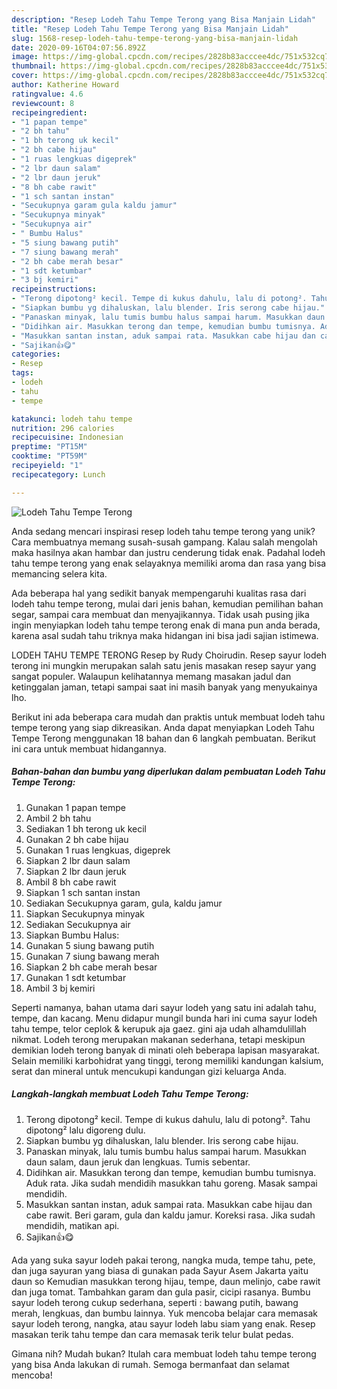 ```yaml
---
description: "Resep Lodeh Tahu Tempe Terong yang Bisa Manjain Lidah"
title: "Resep Lodeh Tahu Tempe Terong yang Bisa Manjain Lidah"
slug: 1568-resep-lodeh-tahu-tempe-terong-yang-bisa-manjain-lidah
date: 2020-09-16T04:07:56.892Z
image: https://img-global.cpcdn.com/recipes/2828b83acccee4dc/751x532cq70/lodeh-tahu-tempe-terong-foto-resep-utama.jpg
thumbnail: https://img-global.cpcdn.com/recipes/2828b83acccee4dc/751x532cq70/lodeh-tahu-tempe-terong-foto-resep-utama.jpg
cover: https://img-global.cpcdn.com/recipes/2828b83acccee4dc/751x532cq70/lodeh-tahu-tempe-terong-foto-resep-utama.jpg
author: Katherine Howard
ratingvalue: 4.6
reviewcount: 8
recipeingredient:
- "1 papan tempe"
- "2 bh tahu"
- "1 bh terong uk kecil"
- "2 bh cabe hijau"
- "1 ruas lengkuas digeprek"
- "2 lbr daun salam"
- "2 lbr daun jeruk"
- "8 bh cabe rawit"
- "1 sch santan instan"
- "Secukupnya garam gula kaldu jamur"
- "Secukupnya minyak"
- "Secukupnya air"
- " Bumbu Halus"
- "5 siung bawang putih"
- "7 siung bawang merah"
- "2 bh cabe merah besar"
- "1 sdt ketumbar"
- "3 bj kemiri"
recipeinstructions:
- "Terong dipotong² kecil. Tempe di kukus dahulu, lalu di potong². Tahu dipotong² lalu digoreng dulu."
- "Siapkan bumbu yg dihaluskan, lalu blender. Iris serong cabe hijau."
- "Panaskan minyak, lalu tumis bumbu halus sampai harum. Masukkan daun salam, daun jeruk dan lengkuas. Tumis sebentar."
- "Didihkan air. Masukkan terong dan tempe, kemudian bumbu tumisnya. Aduk rata. Jika sudah mendidih masukkan tahu goreng. Masak sampai mendidih."
- "Masukkan santan instan, aduk sampai rata. Masukkan cabe hijau dan cabe rawit. Beri garam, gula dan kaldu jamur. Koreksi rasa. Jika sudah mendidih, matikan api."
- "Sajikan👍😋"
categories:
- Resep
tags:
- lodeh
- tahu
- tempe

katakunci: lodeh tahu tempe 
nutrition: 296 calories
recipecuisine: Indonesian
preptime: "PT15M"
cooktime: "PT59M"
recipeyield: "1"
recipecategory: Lunch

---
```



![Lodeh Tahu Tempe Terong](https://img-global.cpcdn.com/recipes/2828b83acccee4dc/751x532cq70/lodeh-tahu-tempe-terong-foto-resep-utama.jpg)

Anda sedang mencari inspirasi resep lodeh tahu tempe terong yang unik? Cara membuatnya memang susah-susah gampang. Kalau salah mengolah maka hasilnya akan hambar dan justru cenderung tidak enak. Padahal lodeh tahu tempe terong yang enak selayaknya memiliki aroma dan rasa yang bisa memancing selera kita.

Ada beberapa hal yang sedikit banyak mempengaruhi kualitas rasa dari lodeh tahu tempe terong, mulai dari jenis bahan, kemudian pemilihan bahan segar, sampai cara membuat dan menyajikannya. Tidak usah pusing jika ingin menyiapkan lodeh tahu tempe terong enak di mana pun anda berada, karena asal sudah tahu triknya maka hidangan ini bisa jadi sajian istimewa.

LODEH TAHU TEMPE TERONG Resep by Rudy Choirudin. Resep sayur lodeh terong ini mungkin merupakan salah satu jenis masakan resep sayur yang sangat populer. Walaupun kelihatannya memang masakan jadul dan ketinggalan jaman, tetapi sampai saat ini masih banyak yang menyukainya lho.


Berikut ini ada beberapa cara mudah dan praktis untuk membuat lodeh tahu tempe terong yang siap dikreasikan. Anda dapat menyiapkan Lodeh Tahu Tempe Terong menggunakan 18 bahan dan 6 langkah pembuatan. Berikut ini cara untuk membuat hidangannya.

<!--inarticleads1-->

##### Bahan-bahan dan bumbu yang diperlukan dalam pembuatan Lodeh Tahu Tempe Terong:

1. Gunakan 1 papan tempe
1. Ambil 2 bh tahu
1. Sediakan 1 bh terong uk kecil
1. Gunakan 2 bh cabe hijau
1. Gunakan 1 ruas lengkuas, digeprek
1. Siapkan 2 lbr daun salam
1. Siapkan 2 lbr daun jeruk
1. Ambil 8 bh cabe rawit
1. Siapkan 1 sch santan instan
1. Sediakan Secukupnya garam, gula, kaldu jamur
1. Siapkan Secukupnya minyak
1. Sediakan Secukupnya air
1. Siapkan  Bumbu Halus:
1. Gunakan 5 siung bawang putih
1. Gunakan 7 siung bawang merah
1. Siapkan 2 bh cabe merah besar
1. Gunakan 1 sdt ketumbar
1. Ambil 3 bj kemiri


Seperti namanya, bahan utama dari sayur lodeh yang satu ini adalah tahu, tempe, dan kacang. Menu didapur mungil bunda hari ini cuma sayur lodeh tahu tempe, telor ceplok &amp; kerupuk aja gaez. gini aja udah alhamdulillah nikmat. Lodeh terong merupakan makanan sederhana, tetapi meskipun demikian lodeh terong banyak di minati oleh beberapa lapisan masyarakat. Selain memiliki karbohidrat yang tinggi, terong memiliki kandungan kalsium, serat dan mineral untuk mencukupi kandungan gizi keluarga Anda. 

<!--inarticleads2-->

##### Langkah-langkah membuat Lodeh Tahu Tempe Terong:

1. Terong dipotong² kecil. Tempe di kukus dahulu, lalu di potong². Tahu dipotong² lalu digoreng dulu.
1. Siapkan bumbu yg dihaluskan, lalu blender. Iris serong cabe hijau.
1. Panaskan minyak, lalu tumis bumbu halus sampai harum. Masukkan daun salam, daun jeruk dan lengkuas. Tumis sebentar.
1. Didihkan air. Masukkan terong dan tempe, kemudian bumbu tumisnya. Aduk rata. Jika sudah mendidih masukkan tahu goreng. Masak sampai mendidih.
1. Masukkan santan instan, aduk sampai rata. Masukkan cabe hijau dan cabe rawit. Beri garam, gula dan kaldu jamur. Koreksi rasa. Jika sudah mendidih, matikan api.
1. Sajikan👍😋


Ada yang suka sayur lodeh pakai terong, nangka muda, tempe tahu, pete, dan juga sayuran yang biasa di gunakan pada Sayur Asem Jakarta yaitu daun so Kemudian masukkan terong hijau, tempe, daun melinjo, cabe rawit dan juga tomat. Tambahkan garam dan gula pasir, cicipi rasanya. Bumbu sayur lodeh terong cukup sederhana, seperti : bawang putih, bawang merah, lengkuas, dan bumbu lainnya. Yuk mencoba belajar cara memasak sayur lodeh terong, nangka, atau sayur lodeh labu siam yang enak. Resep masakan terik tahu tempe dan cara memasak terik telur bulat pedas. 

Gimana nih? Mudah bukan? Itulah cara membuat lodeh tahu tempe terong yang bisa Anda lakukan di rumah. Semoga bermanfaat dan selamat mencoba!
